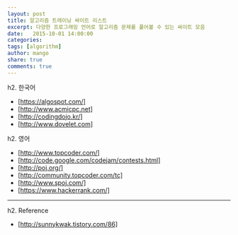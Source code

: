 ```yaml
---
layout: post
title: 알고리즘 트레이닝 싸이트 리스트
excerpt: 다양한 프로그래밍 언어로 알고리즘 문제를 풀어볼 수 있는 싸이트 모음
date:   2015-10-01 14:00:00
categories:
tags: [algorithm]
author: mango
share: true
comments: true  
---
```


h2. 한국어

* [https://algospot.com/]
* [http://www.acmicpc.net]
* [http://codingdojo.kr/]
* [http://www.dovelet.com]

h2. 영어

* [http://www.topcoder.com/]
* [http://code.google.com/codejam/contests.html]
* [http://poj.org/]
* [http://community.topcoder.com/tc]
* [http://www.spoj.com/]
* [https://www.hackerrank.com/]

----

h2. Reference

* [http://sunnykwak.tistory.com/86]
